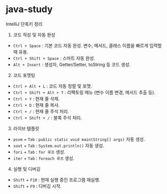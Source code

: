 # java-study

IntelliJ 단축키 정리

1. 코드 작성 및 자동 완성

- ` Ctrl + Space ` : 기본 코드 자동 완성. 변수, 메서드, 클래스 이름을 빠르게 입력할 때 유용.
- ` Ctrl + Shift + Space ` : 스마트 자동 완성.
- ` Alt + Insert ` : 생성자, Getter/Setter, toString 등 코드 생성.

2. 코드 포맷팅

- ` Ctrl + Alt + L ` : 코드 자동 정렬 및 포맷.
- ` Ctrl + Shift + Alt + T ` : 리팩토링 메뉴 (변수 이름 변경, 메서드 추출 등).
- ` Ctrl + Y ` : 현재 줄 삭제.
- ` Ctrl + D ` : 현재 줄 복사.
- ` Ctrl + / ` : 현재 줄 주석 처리.
- ` Ctrl + Shift + / ` : 블록 주석 처리.

3. 라이브 템플릿

- `psvm` + `Tab` : `public static void main(String[] args)` 자동 생성.
- `sout` + `Tab` : `System.out.println()` 자동 생성.
- `fori` + `Tab` : `for 루프` 생성.
- `iter` + `Tab` : `foreach 루프` 생성.

4. 실행 및 디버깅

- `Shift` + `F10` : 현재 실행 중인 프로그램 재실행.
- `Shift` + `F9` : 디버깅 시작.

